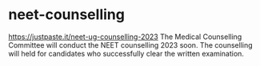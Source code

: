# neet-counselling
https://justpaste.it/neet-ug-counselling-2023 The Medical Counselling Committee will conduct the NEET counselling 2023 soon. The counselling will held for candidates who successfully clear the written examination.
